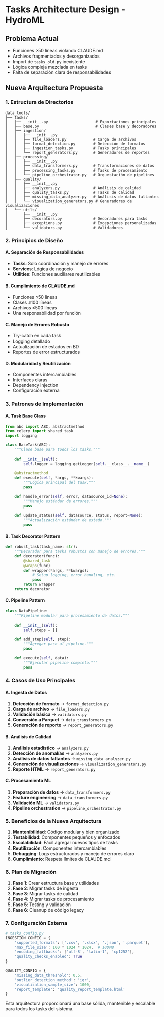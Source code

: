 # Tasks Architecture Design - HydroML

## Problema Actual
- Funciones >50 líneas violando CLAUDE.md
- Archivos fragmentados y desorganizados
- Import de `tasks_old.py` inexistente
- Lógica compleja mezclada en tasks
- Falta de separación clara de responsabilidades

## Nueva Arquitectura Propuesta

### 1. Estructura de Directorios
```
data_tools/
├── tasks/
│   ├── __init__.py                     # Exportaciones principales
│   ├── base.py                         # Clases base y decoradores
│   ├── ingestion/
│   │   ├── __init__.py
│   │   ├── file_loaders.py            # Carga de archivos
│   │   ├── format_detection.py        # Detección de formatos
│   │   ├── ingestion_tasks.py         # Tasks principales
│   │   └── report_generators.py       # Generadores de reportes
│   ├── processing/
│   │   ├── __init__.py
│   │   ├── data_transformers.py       # Transformaciones de datos
│   │   ├── processing_tasks.py        # Tasks de procesamiento
│   │   └── pipeline_orchestrator.py   # Orquestación de pipelines
│   ├── quality/
│   │   ├── __init__.py
│   │   ├── analyzers.py               # Análisis de calidad
│   │   ├── quality_tasks.py           # Tasks de calidad
│   │   ├── missing_data_analyzer.py   # Análisis de datos faltantes
│   │   └── visualization_generators.py # Generadores de visualizaciones
│   └── utils/
│       ├── __init__.py
│       ├── decorators.py              # Decoradores para tasks
│       ├── exceptions.py              # Excepciones personalizadas
│       └── validators.py              # Validadores
```

### 2. Principios de Diseño

#### A. Separación de Responsabilidades
- **Tasks**: Solo coordinación y manejo de errores
- **Services**: Lógica de negocio
- **Utilities**: Funciones auxiliares reutilizables

#### B. Cumplimiento de CLAUDE.md
- Funciones ≤50 líneas
- Clases ≤100 líneas  
- Archivos ≤500 líneas
- Una responsabilidad por función

#### C. Manejo de Errores Robusto
- Try-catch en cada task
- Logging detallado
- Actualización de estados en BD
- Reportes de error estructurados

#### D. Modularidad y Reutilización
- Componentes intercambiables
- Interfaces claras
- Dependency injection
- Configuración externa

### 3. Patrones de Implementación

#### A. Task Base Class
```python
from abc import ABC, abstractmethod
from celery import shared_task
import logging

class BaseTask(ABC):
    """Clase base para todos los tasks."""
    
    def __init__(self):
        self.logger = logging.getLogger(self.__class__.__name__)
    
    @abstractmethod
    def execute(self, *args, **kwargs):
        """Lógica principal del task."""
        pass
    
    def handle_error(self, error, datasource_id=None):
        """Manejo estándar de errores."""
        pass
    
    def update_status(self, datasource, status, report=None):
        """Actualización estándar de estado."""
        pass
```

#### B. Task Decorator Pattern
```python
def robust_task(task_name: str):
    """Decorador para tasks robustos con manejo de errores."""
    def decorator(func):
        @shared_task
        @wraps(func)
        def wrapper(*args, **kwargs):
            # Setup logging, error handling, etc.
            pass
        return wrapper
    return decorator
```

#### C. Pipeline Pattern
```python
class DataPipeline:
    """Pipeline modular para procesamiento de datos."""
    
    def __init__(self):
        self.steps = []
    
    def add_step(self, step):
        """Agregar paso al pipeline."""
        pass
    
    def execute(self, data):
        """Ejecutar pipeline completo."""
        pass
```

### 4. Casos de Uso Principales

#### A. Ingesta de Datos
1. **Detección de formato** → `format_detection.py`
2. **Carga de archivo** → `file_loaders.py`
3. **Validación básica** → `validators.py`
4. **Conversión a Parquet** → `data_transformers.py`
5. **Generación de reporte** → `report_generators.py`

#### B. Análisis de Calidad
1. **Análisis estadístico** → `analyzers.py`
2. **Detección de anomalías** → `analyzers.py`
3. **Análisis de datos faltantes** → `missing_data_analyzer.py`
4. **Generación de visualizaciones** → `visualization_generators.py`
5. **Reporte HTML** → `report_generators.py`

#### C. Procesamiento ML
1. **Preparación de datos** → `data_transformers.py`
2. **Feature engineering** → `data_transformers.py`
3. **Validación ML** → `validators.py`
4. **Pipeline orchestration** → `pipeline_orchestrator.py`

### 5. Beneficios de la Nueva Arquitectura

1. **Mantenibilidad**: Código modular y bien organizado
2. **Testabilidad**: Componentes pequeños y enfocados
3. **Escalabilidad**: Fácil agregar nuevos tipos de tasks
4. **Reutilización**: Componentes intercambiables
5. **Debugging**: Logs estructurados y manejo de errores claro
6. **Cumplimiento**: Respeta límites de CLAUDE.md

### 6. Plan de Migración

1. **Fase 1**: Crear estructura base y utilidades
2. **Fase 2**: Migrar tasks de ingesta
3. **Fase 3**: Migrar tasks de calidad
4. **Fase 4**: Migrar tasks de procesamiento
5. **Fase 5**: Testing y validación
6. **Fase 6**: Cleanup de código legacy

### 7. Configuración Externa

```python
# tasks_config.py
INGESTION_CONFIG = {
    'supported_formats': ['.csv', '.xlsx', '.json', '.parquet'],
    'max_file_size': 100 * 1024 * 1024,  # 100MB
    'encoding_fallbacks': ['utf-8', 'latin-1', 'cp1252'],
    'quality_checks_enabled': True
}

QUALITY_CONFIG = {
    'missing_data_threshold': 0.5,
    'outlier_detection_method': 'iqr',
    'visualization_sample_size': 1000,
    'report_template': 'quality_report_template.html'
}
```

Esta arquitectura proporcionará una base sólida, mantenible y escalable para todos los tasks del sistema.